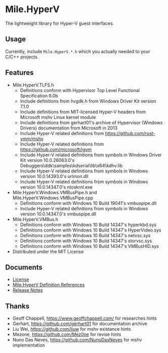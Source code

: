 ﻿# Mile.HyperV

The lightweight library for Hyper-V guest interfaces.

## Usage

Currently, include `Mile.HyperV.*.h` which you actually needed to your C/C++
projects.

## Features

- Mile.HyperV.TLFS.h
  - Definitions conform with Hypervisor Top Level Functional Specification 6.0b
  - Include definitions from hvgdk.h from Windows Driver Kit version 7.1.0
  - Include definitions from MIT-licensed Hyper-V headers from Microsoft mshv 
    Linux kernel module
  - Include definitions from gerhart01's archive of Hypervisor (Windows Drivers)
    documentation from Microsoft in 2013
  - Include Hyper-V related definitions from https://github.com/rust-vmm/mshv
  - Include Hyper-V related definitions from https://github.com/microsoft/igvm
  - Include Hyper-V related definitions from symbols in Windows Driver Kit
    version 10.0.26063.0's Debuggers\ddk\samples\kdserial\lib\x64\kdhv.lib
  - Include Hyper-V related definitions from symbols in Windows version
    10.0.14393.0's urlmon.dll
  - Include Hyper-V related definitions from symbols in Windows version
    10.0.14347.0's ntoskrnl.exe
- Mile.HyperV.Windows.VMBusPipe.h and Mile.HyperV.Windows.VMBusPipe.cpp
  - Definitions conform with Windows 10 Build 19041's vmbuspipe.dll
  - Include Hyper-V related definitions from symbols in Windows version
    10.0.14347.0's vmbuspipe.dll
- Mile.HyperV.VMBus.h
  - Definitions conform with Windows 10 Build 14347's hyperkbd.sys
  - Definitions conform with Windows 10 Build 14347's HyperVideo.sys
  - Definitions conform with Windows 10 Build 14347's netvsc.sys
  - Definitions conform with Windows 10 Build 14347's storvsc.sys
  - Definitions conform with Windows 10 Build 14347's VMBusHID.sys
- Distributed under the MIT License

## Documents

- [License](License.md)
- [Mile.HyperV Definition References](References/ReadMe.md)
- [Release Notes](ReleaseNotes.md)

## Thanks

- Geoff Chappell, https://www.geoffchappell.com/ for researches hints
- Gerhart, https://github.com/gerhart01 for documentation archive
- Liu Wei, https://github.com/liuw for mshv existance hints
- Mezone, https://github.com/Mez0ne for revise hints
- Nuno Das Neves, https://github.com/NunoDasNeves for mshv implementation
